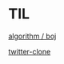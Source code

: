 # TIL

[algorithm / boj](https://github.com/kkg5/boj#%EB%B0%B1%EC%A4%80boj-)

[twitter-clone](/React/twitter-clone)
